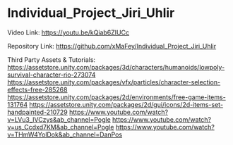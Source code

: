 # Individual_Project_Jiri_Uhlir
 
Video Link:
https://youtu.be/kQiab6ZIUCc

Repository Link:
https://github.com/xMaFey/Individual_Project_Jiri_Uhlir


Third Party Assets & Tutorials:
https://assetstore.unity.com/packages/3d/characters/humanoids/lowpoly-survival-character-rio-273074
https://assetstore.unity.com/packages/vfx/particles/character-selection-effects-free-285268
https://assetstore.unity.com/packages/2d/environments/free-game-items-131764
https://assetstore.unity.com/packages/2d/gui/icons/2d-items-set-handpainted-210729
https://www.youtube.com/watch?v=LVu3_IVCzys&ab_channel=Pogle
https://www.youtube.com/watch?v=us_Ccdxd7KM&ab_channel=Pogle
https://www.youtube.com/watch?v=THmW4YolDok&ab_channel=DanPos
